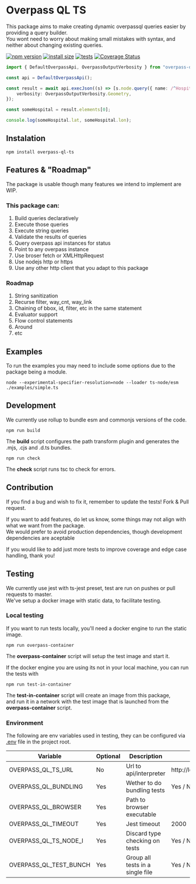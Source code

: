 # Overpass QL TS

This package aims to make creating dynamic overpassql queries easier by providing a query builder.  
You wont need to worry about making small mistakes with syntax, and neither about changing existing queries.

[![npm version](https://badgen.net/npm/v/overpass-ql-ts)](https://npmjs.org/package/overpass-ql-ts)
[![install size](https://packagephobia.com/badge?p=overpass-ql-ts@1.7.0)](https://packagephobia.com/result?p=overpass-ql-ts@1.7.0)
[![tests](https://github.com/JuanCouste/overpass-ql-ts/actions/workflows/testing.yml/badge.svg)](https://github.com/JuanCouste/overpass-ql-ts/actions/workflows/testing.yml)
[![Coverage Status](https://coveralls.io/repos/github/JuanCouste/overpass-ql-ts/badge.svg?branch=master)](https://coveralls.io/github/JuanCouste/overpass-ql-ts?branch=master)

```typescript
import { DefaultOverpassApi, OverpassOutputVerbosity } from "overpass-ql-ts";

const api = DefaultOverpassApi();

const result = await api.execJson((s) => [s.node.query({ name: /^Hospital/, amenity: "hospital" })], {
	verbosity: OverpassOutputVerbosity.Geometry,
});

const someHospital = result.elements[0];

console.log(someHospital.lat, someHospital.lon);
```

## Instalation

```shell
npm install overpass-ql-ts
```

## Features & "Roadmap"

The package is usable though many features we intend to implement are WIP.

### This package can:

1.  Build queries declaratively
2.  Execute those queries
3.  Execute string queries
4.  Validate the results of queries
5.  Query overpass api instances for status
6.  Point to any overpass instance
7.  Use broser fetch or XMLHttpRequest
8.  Use nodejs http or https
9.  Use any other http client that you adapt to this package

### Roadmap

1.  String sanitization
2.  Recurse filter, way_cnt, way_link
3.  Chaining of bbox, id, filter, etc in the same statement
4.  Evaluator support
5.  Flow control statements
6.  Around
7.  etc

## Examples

To run the examples you may need to include some options due to the package being a module.

```shell
node --experimental-specifier-resolution=node --loader ts-node/esm ./examples/simple.ts
```

## Development

We currently use rollup to bundle esm and commonjs versions of the code.

```shell
npm run build
```

The **build** script configures the path transform plugin and generates the .mjs, .cjs and .d.ts bundles.

```shell
npm run check
```

The **check** script runs tsc to check for errors.

## Contribution

If you find a bug and wish to fix it, remember to update the tests! Fork & Pull request.

If you want to add features, do let us know, some things may not align with what we want from the package.  
We would prefer to avoid production dependencies, though development dependencies are aceptable

If you would like to add just more tests to improve coverage and edge case handling, thank you!

## Testing

We currently use jest with ts-jest preset, test are run on pushes or pull requests to master.  
We've setup a docker image with static data, to facilitate testing.

### Local testing

If you want to run tests locally, you'll need a docker engine to run the static image.

```shell
npm run overpass-container
```

The **overpass-container** script will setup the test image and start it.

If the docker engine you are using its not in your local machine, you can run the tests with

```shell
npm run test-in-container
```

The **test-in-container** script will create an image from this package,  
and run it in a network with the test image that is launched from the **overpass-container** script.

### Environment

The following are env variables used in testing, they can be configured via [.env](https://www.npmjs.com/package/dotenv) file in the project root.

| Variable               | Optional | Description                      | Example                          |
| ---------------------- | -------- | -------------------------------- | -------------------------------- |
| OVERPASS_QL_TS_URL     | No       | Url to api/interpreter           | http://localhost/api/interpreter |
| OVERPASS_QL_BUNDLING   | Yes      | Wether to do bundling tests      | Yes / No / Y / N / true / false  |
| OVERPASS_QL_BROWSER    | Yes      | Path to browser executable       |                                  |
| OVERPASS_QL_TIMEOUT    | Yes      | Jest timeout                     | 2000                             |
| OVERPASS_QL_TS_NODE_I  | Yes      | Discard type checking on tests   | Yes / No / Y / N / true / false  |
| OVERPASS_QL_TEST_BUNCH | Yes      | Group all tests in a single file | Yes / No / Y / N / true / false  |

